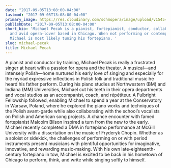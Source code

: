 ```yaml
---
date: "2017-09-05T13:08:00-04:00"
lastmod: "2017-09-05T13:08:00-04:00"
primary_image: https://res.cloudinary.com/schmopera/image/upload/v1545409169/media/webhook-uploads/1504631290677/Michael_Pecak_Headshot_019.jpeg.jpeg
publishDate: "2017-09-05T13:08:00-04:00"
short_bio: 'Michael Pecak is a pianist, fortepianist, conductor, collaborator, scholar,
  and avid opera-lover based in Chicago. When not performing or contemplating music,
  Michael is most likely tuning his fortepiano. '
slug: michael-pecak
title: Michael Pecak
---
```


A pianist and conductor by training, Michael Pecak is really a frustrated singer at heart with a passion for opera and the theater. A musical—and intensely Polish—home nurtured his early love of singing and especially for the myriad expressive inflections in Polish folk and traditional music he heard his father perform. During his piano studies at Northwestern (BM) and Indiana (MM) Universities, Michael cut his teeth in their opera departments and vocal studios as an accompanist, coach, and répétiteur. A Fulbright Fellowship followed, enabling Michael to spend a year at the Conservatory in Warsaw, Poland, where he explored the piano works and techniques of the Polish avant-garde while also collaborating with the school’s vocalists on Polish and American song projects. A chance encounter with famed fortepianist Malcolm Bilson inspired a turn from the new to the early. Michael recently completed a DMA in fortepiano performance at McGill University with a dissertation on the music of Fryderyk Chopin. Whether as a soloist or sidekick, the challenges of performing on or with period instruments present musicians with plentiful opportunities for imaginative, innovative, and rewarding music-making. With his own late-eighteenth-century fortepiano in tow, Michael is excited to be back in his hometown of Chicago to perform, think, and write while singing softly to himself.
